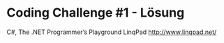 # Coding Challenge #1 - Lösung
C#, The .NET Programmer’s Playground LinqPad   http://www.linqpad.net/
